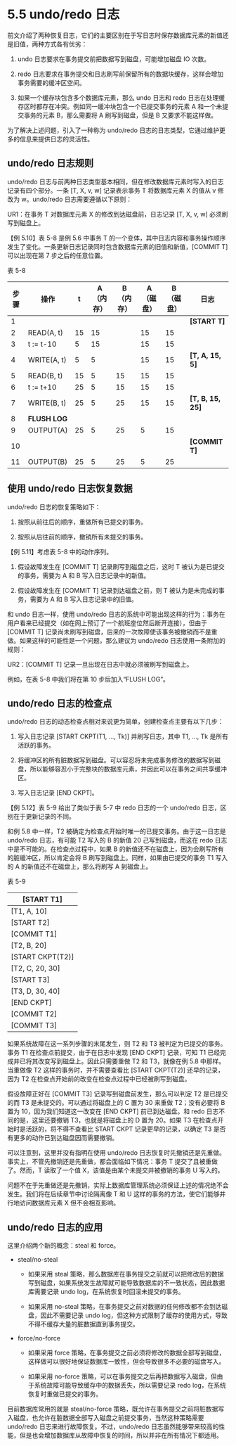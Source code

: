 # 5.5 undo/redo 日志

前文介绍了两种恢复日志，它们的主要区别在于写日志时保存数据库元素的新值还是旧值，两种方式各有优劣：

1. undo 日志要求在事务提交前把数据写到磁盘，可能增加磁盘 IO 次数。

2. redo 日志要求在事务提交和日志刷写前保留所有的数据块缓存，这样会增加事务需要的缓冲区空间。

3. 如果一个缓存块包含多个数据库元素，那么 undo 日志和 redo 日志在处理缓存区时都存在冲突。例如同一缓冲块包含一个已提交事务的元素 A 和一个未提交事务的元素 B，那么需要将 A 刷写到磁盘，但是 B 又要求不能这样做。

为了解决上述问题，引入了一种称为 undo/redo 日志的日志类型，它通过维护更多的信息来提供日志的灵活性。

## undo/redo 日志规则

undo/redo 日志与前两种日志类型基本相同，但在修改数据库元素时写入的日志记录有四个部分。一条 [T, X, v, w] 记录表示事务 T 将数据库元素 X 的值从 v 修改为 w。undo/redo 日志需要遵循以下原则：

UR1：在事务 T 对数据库元素 X 的修改到达磁盘前，日志记录 [T, X, v, w] 必须刷写到磁盘上。

【例 5.10】表 5-8 是例 5.6 中事务 T 的一个变体，其中日志内容和事务操作顺序发生了变化。一条更新日志记录同时包含数据库元素的旧值和新值，[COMMIT T] 可以出现在第 7 步之后的任意位置。

表 5-8

| 步骤   | 操作            | t    | A（内存） | B（内存） | A（磁盘） | B（磁盘） | 日志                 |
| ---- | ------------- | ---- | ----- | ----- | ----- | ----- | ------------------ |
| 1    |               |      |       |       |       |       | **[START T]**      |
| 2    | READ(A, t)    | 15   | 15    |       | 15    | 15    |                    |
| 3    | t := t-10     | 5    | 15    |       | 15    | 15    |                    |
| 4    | WRITE(A, t)   | 5    | 5     |       | 15    | 15    | **[T, A, 15, 5]**  |
| 5    | READ(B, t)    | 15   | 5     | 15    | 15    | 15    |                    |
| 6    | t := t+10     | 25   | 5     | 15    | 15    | 15    |                    |
| 7    | WRITE(B, t)   | 25   | 5     | 25    | 15    | 15    | **[T, B, 15, 25]** |
| 8    | **FLUSH LOG** |      |       |       |       |       |                    |
| 9    | OUTPUT(A)     | 25   | 5     | 25    | 5     | 15    |                    |
| 10   |               |      |       |       |       |       | **[COMMIT T]**     |
| 11   | OUTPUT(B)     | 25   | 5     | 25    | 5     | 25    |                    |

## 使用 undo/redo 日志恢复数据

undo/redo 日志的恢复策略如下：

1. 按照从前往后的顺序，重做所有已提交的事务。

2. 按照从后往前的顺序，撤销所有未提交的事务。

【例 5.11】考虑表 5-8 中的动作序列。

1. 假设故障发生在 [COMMIT T] 记录刷写到磁盘之后，这时 T 被认为是已提交的事务，需要为 A 和 B 写入日志记录中的新值。

2. 假设故障发生在 [COMMIT T] 记录到达磁盘之前，则 T 被认为是未完成的事务，需要为 A 和 B 写入日志记录中的旧值。

和 undo 日志一样，使用 undo/redo 日志的系统中可能出现这样的行为：事务在用户看来已经提交（如在网上预订了一个航班座位然后断开连接），但由于 [COMMIT T] 记录尚未刷写到磁盘，后来的一次故障使该事务被撤销而不是重做。如果这样的可能性是一个问题，那么建议为 undo/redo 日志使用一条附加的规则：

UR2：[COMMIT T] 记录一旦出现在日志中就必须被刷写到磁盘上。

例如，在表 5-8 中我们将在第 10 步后加入“FLUSH LOG”。

## undo/redo 日志的检查点

undo/redo 日志的动态检查点相对来说更为简单，创建检查点主要有以下几步：

1. 写入日志记录 [START CKPT(T1, ..., Tk)] 并刷写日志，其中 T1, ..., Tk 是所有活跃的事务。

2. 将缓冲区的所有脏数据写到磁盘。可以容忍将未完成事务修改的数据写到磁盘，所以能够容忍小于完整块的数据库元素，并因此可以在事务之间共享缓冲区。

3. 写入日志记录 [END CKPT]。

【例 5.12】表 5-9 给出了类似于表 5-7 中 redo 日志的一个 un­do/redo 日志，区别在于更新记录的不同。

和例 5.8 中一样，T2 被确定为检查点开始时唯一的已提交事务。由于这一日志是 undo/redo 日志，有可能 T2 写入的 B 的新值 20 己写到磁盘，而这在 redo 日志中是不可能的。在检查点过程中，如果 B 的新值还不在磁盘上，因为会刷写所有的脏缓冲区，所以肯定会将 B 刷写到磁盘上。同样，如果由已提交的事务 T1 写入的 A 的新值还不在磁盘上，那么将刷写 A 到磁盘上。

表 5-9

| [START T1]       |
| ---------------- |
| [T1, A, 10]      |
| [START T2]       |
| [COMMIT T1]      |
| [T2, B, 20]      |
| [START CKPT(T2)] |
| [T2, C, 20, 30]  |
| [START T3]       |
| [T3, D, 30, 40]  |
| [END CKPT]       |
| [COMMIT T2]      |
| [COMMIT T3]      |

如果系统故障在这一系列步骤的末尾发生，则 T2 和 T3 被判定为已提交的事务。事务 T1 在检查点前提交，由于在日志中发现 [END CKPT] 记录，可知 T1 已经完成并已将其改变写到磁盘上。因此只需要重做 T2 和 T3，就像在例 5.8 中那样。当重做像 T2 这样的事务时，并不需要查看比 [START CKPT(T2)] 还早的记录，因为 T2 在检查点开始前的改变在检查点过程中已经被刷写到磁盘。

假设故障正好在 [COMMIT T3] 记录写到磁盘前发生，那么可以判定 T2 是已提交的而 T3 是未提交的。可以通过将磁盘上的 C 置为 30 来重做 T2；没有必要将 B 置为 10，因为我们知道这一改变在 [END CKPT] 前已到达磁盘。和 redo 日志不同的是，这里还要撤销 T3，也就是将磁盘上的 D 置为 20。如果 T3 在检查点开始时是活跃的，将不得不查看比 START CKPT 记录更早的记录，以确定 T3 是否有更多的动作已到达磁盘因而需要撤销。

可以注意到，这里并没有指明在使用 undo/redo 日志恢复时先撤销还是先重做。事实上，不管先撤销还是先重做，都会面临如下情况：事务 T 提交了且被重做了。然而，T 读取了一个值 X，该值是由某个未提交并被撤销的事务 U 写入的。

问题不在于先重做还是先撤销，实际上数据库管理系统必须保证上述的情况绝不会发生。我们将在后续章节中讨论隔离像 T 和 U 这样的事务的方法，使它们能够并行地访问数据库元素 X 但不会相互影响。

## undo/redo 日志的应用

这里介绍两个新的概念：steal 和 force。

- steal/no-steal

  - 如果采用 steal 策略，那么数据库在事务提交之前就可以把修改后的数据写到磁盘，如果系统发生故障就可能导致数据库的不一致状态，因此数据库需要记录 undo log，在系统恢复时回滚未提交的事务。

  - 如果采用 no-steal 策略，在事务提交之前对数据的任何修改都不会到达磁盘，因此不需要记录 undo log，但这种方式限制了缓存的使用方式，导致不得不缓存大量的脏数据直到事务提交。

- force/no-force

  - 如果采用 force 策略，在事务提交之前必须将修改的数据全部写到磁盘，这样做可以很好地保证数据库一致性，但会导致很多不必要的磁盘写入。

  - 如果采用 no-force 策略，可以在事务提交之后再把数据写入磁盘，但由于系统故障可能导致缓存中的数据丢失，所以需要记录 redo log，在系统恢复时重做已提交的事务。

目前数据库常用的就是 steal/no-force 策略，既允许在事务提交之前将脏数据写入磁盘，也允许在脏数据全部写入磁盘之前提交事务，当然这种策略需要 undo/redo 日志来进行故障恢复。不过，undo/redo 日志虽然能够带来较高的性能，但是也会增加数据库从故障中恢复的时间，所以并非在所有情况下都适用。
